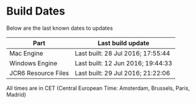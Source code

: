 # Build Dates

Below are the last known dates to updates

Part | Last build update
-----|-----
Mac Engine | Last built: 28 Jul 2016; 17:55:44
Windows Engine | Last built: 12 Jun 2016; 19:44:33
JCR6 Resource Files | Last built: 29 Jul 2016; 21:22:06
All times are in CET (Central European Time: Amsterdam, Brussels, Paris, Madrid)



